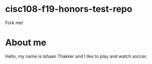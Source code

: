 # cisc108-f19-honors-test-repo
Fork me!

# About me
Hello, my name is Ishaan Thakker and I like to play and watch soccer.

